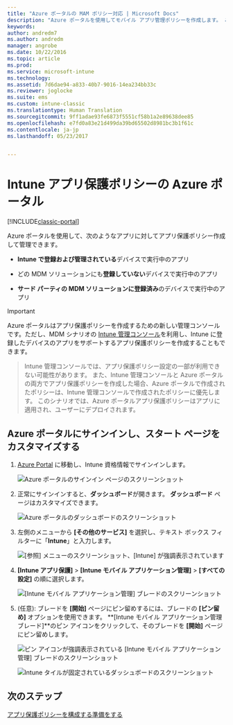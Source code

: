 ```yaml
---
title: "Azure ポータルの MAM ポリシー対応 | Microsoft Docs"
description: "Azure ポータルを使用してモバイル アプリ管理ポリシーを作成します。 ここで作成したポリシーは、Intune に登録されているデバイスにも未登録のデバイスにも適用できます。"
keywords: 
author: andredm7
ms.author: andredm
manager: angrobe
ms.date: 10/22/2016
ms.topic: article
ms.prod: 
ms.service: microsoft-intune
ms.technology: 
ms.assetid: 7d6dae94-a833-40b7-9016-14ea234bb33c
ms.reviewer: joglocke
ms.suite: ems
ms.custom: intune-classic
ms.translationtype: Human Translation
ms.sourcegitcommit: 9ff1adae93fe6873f5551cf58b1a2e89638dee85
ms.openlocfilehash: e7fd0a83e21d499da39bd65502d8981bc3b1f61c
ms.contentlocale: ja-jp
ms.lasthandoff: 05/23/2017


---
```


# <a name="azure-portal-for-intune-app-protection-policies"></a>Intune アプリ保護ポリシーの Azure ポータル

[!INCLUDE[classic-portal](../includes/classic-portal.md)]

Azure ポータルを使用して、次のようなアプリに対してアプリ保護ポリシー作成して管理できます。

- **Intune で登録および管理されている**デバイスで実行中のアプリ

- どの MDM ソリューションにも**登録していない**デバイスで実行中のアプリ
- **サード パーティの MDM ソリューションに登録済み**のデバイスで実行中のアプリ

>[!IMPORTANT]
> Azure ポータルはアプリ保護ポリシーを作成するための新しい管理コンソールです。ただし、MDM シナリオの [Intune 管理コンソール](configure-and-deploy-mobile-application-management-policies-in-the-microsoft-intune-console.md)を利用し、Intune に登録したデバイスのアプリをサポートするアプリ保護ポリシーを作成することもできます。

> Intune 管理コンソールでは、アプリ保護ポリシー設定の一部が利用できない可能性があります。 また、Intune 管理コンソールと Azure ポータルの両方でアプリ保護ポリシーを作成した場合、Azure ポータルで作成されたポリシーは、Intune 管理コンソールで作成されたポリシーに優先します。 このシナリオでは、Azure ポータルアプリ保護ポリシーはアプリに適用され、ユーザーにデプロイされます。


## <a name="sign-in-to-the-azure-portal-and-customize-your-start-page"></a>Azure ポータルにサインインし、スタート ページをカスタマイズする

1.  [Azure Portal](https://portal.azure.com) に移動し、Intune 資格情報でサインインします。

    ![Azure ポータルのサインイン ページのスクリーンショット](../media/AppManagement/AzurePortal_MAMSigninPage.png)

2.  正常にサインインすると、**ダッシュボード**が開きます。 **ダッシュボード** ページはカスタマイズできます。

    ![Azure ポータルのダッシュボードのスクリーンショット](../media/AppManagement/AzurePortal_MAMStartboard_NoMAM.png)

3.  左側のメニューから **[その他のサービス]** を選択し、テキスト ボックス フィルターに「**Intune**」と入力します。

    ![[参照] メニューのスクリーンショット、[Intune] が強調表示されています](../media/AppManagement/MAM-Azure-Portal-1.png)

4.  **[Intune アプリ保護]** > **[Intune モバイル アプリケーション管理]** > **[すべての設定]** の順に選択します。

    ![[Intune モバイル アプリケーション管理] ブレードのスクリーンショット](../media/AppManagement/MAM-Azure-Portal-2.png)

5. (任意): ブレードを **[開始]** ページにピン留めするには、ブレードの **[ピン留め]** オプションを使用できます。 **[Intune モバイル アプリケーション管理ブレード]**のピン アイコンをクリックして、そのブレードを **[開始]** ページにピン留めします。

    ![ピン アイコンが強調表示されている [Intune モバイル アプリケーション管理] ブレードのスクリーンショット](../media/AppManagement/AzurePortal_MAM_PinBladeAction.png)

    ![Intune タイルが固定されているダッシュボードのスクリーンショット](../media/AppManagement/AzurePortal_MAM_Startboard_withMAM.png)

## <a name="next-steps"></a>次のステップ
[アプリ保護ポリシーを構成する準備をする](get-ready-to-configure-mobile-app-management-policies-with-microsoft-intune.md)

